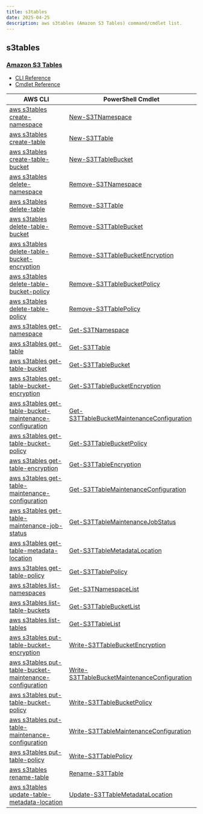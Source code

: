 ```yaml
---
title: s3tables
date: 2025-04-25
description: aws s3tables (Amazon S3 Tables) command/cmdlet list.
---
```


## s3tables

### [Amazon S3 Tables](https://aws.amazon.com/s3/features/tables/)

* [CLI Reference](https://awscli.amazonaws.com/v2/documentation/api/latest/reference/s3tables/index.html)
* [Cmdlet Reference](https://docs.aws.amazon.com/powershell/latest/reference/items/S3Tables_cmdlets.html)

|AWS CLI|PowerShell Cmdlet|
|----|----|
|[aws s3tables create-namespace](https://awscli.amazonaws.com/v2/documentation/api/latest/reference/s3tables/create-namespace.html)|[New-S3TNamespace](https://docs.aws.amazon.com/powershell/latest/reference/items/New-S3TNamespace.html)|
|[aws s3tables create-table](https://awscli.amazonaws.com/v2/documentation/api/latest/reference/s3tables/create-table.html)|[New-S3TTable](https://docs.aws.amazon.com/powershell/latest/reference/items/New-S3TTable.html)|
|[aws s3tables create-table-bucket](https://awscli.amazonaws.com/v2/documentation/api/latest/reference/s3tables/create-table-bucket.html)|[New-S3TTableBucket](https://docs.aws.amazon.com/powershell/latest/reference/items/New-S3TTableBucket.html)|
|[aws s3tables delete-namespace](https://awscli.amazonaws.com/v2/documentation/api/latest/reference/s3tables/delete-namespace.html)|[Remove-S3TNamespace](https://docs.aws.amazon.com/powershell/latest/reference/items/Remove-S3TNamespace.html)|
|[aws s3tables delete-table](https://awscli.amazonaws.com/v2/documentation/api/latest/reference/s3tables/delete-table.html)|[Remove-S3TTable](https://docs.aws.amazon.com/powershell/latest/reference/items/Remove-S3TTable.html)|
|[aws s3tables delete-table-bucket](https://awscli.amazonaws.com/v2/documentation/api/latest/reference/s3tables/delete-table-bucket.html)|[Remove-S3TTableBucket](https://docs.aws.amazon.com/powershell/latest/reference/items/Remove-S3TTableBucket.html)|
|[aws s3tables delete-table-bucket-encryption](https://awscli.amazonaws.com/v2/documentation/api/latest/reference/s3tables/delete-table-bucket-encryption.html)|[Remove-S3TTableBucketEncryption](https://docs.aws.amazon.com/powershell/latest/reference/items/Remove-S3TTableBucketEncryption.html)|
|[aws s3tables delete-table-bucket-policy](https://awscli.amazonaws.com/v2/documentation/api/latest/reference/s3tables/delete-table-bucket-policy.html)|[Remove-S3TTableBucketPolicy](https://docs.aws.amazon.com/powershell/latest/reference/items/Remove-S3TTableBucketPolicy.html)|
|[aws s3tables delete-table-policy](https://awscli.amazonaws.com/v2/documentation/api/latest/reference/s3tables/delete-table-policy.html)|[Remove-S3TTablePolicy](https://docs.aws.amazon.com/powershell/latest/reference/items/Remove-S3TTablePolicy.html)|
|[aws s3tables get-namespace](https://awscli.amazonaws.com/v2/documentation/api/latest/reference/s3tables/get-namespace.html)|[Get-S3TNamespace](https://docs.aws.amazon.com/powershell/latest/reference/items/Get-S3TNamespace.html)|
|[aws s3tables get-table](https://awscli.amazonaws.com/v2/documentation/api/latest/reference/s3tables/get-table.html)|[Get-S3TTable](https://docs.aws.amazon.com/powershell/latest/reference/items/Get-S3TTable.html)|
|[aws s3tables get-table-bucket](https://awscli.amazonaws.com/v2/documentation/api/latest/reference/s3tables/get-table-bucket.html)|[Get-S3TTableBucket](https://docs.aws.amazon.com/powershell/latest/reference/items/Get-S3TTableBucket.html)|
|[aws s3tables get-table-bucket-encryption](https://awscli.amazonaws.com/v2/documentation/api/latest/reference/s3tables/get-table-bucket-encryption.html)|[Get-S3TTableBucketEncryption](https://docs.aws.amazon.com/powershell/latest/reference/items/Get-S3TTableBucketEncryption.html)|
|[aws s3tables get-table-bucket-maintenance-configuration](https://awscli.amazonaws.com/v2/documentation/api/latest/reference/s3tables/get-table-bucket-maintenance-configuration.html)|[Get-S3TTableBucketMaintenanceConfiguration](https://docs.aws.amazon.com/powershell/latest/reference/items/Get-S3TTableBucketMaintenanceConfiguration.html)|
|[aws s3tables get-table-bucket-policy](https://awscli.amazonaws.com/v2/documentation/api/latest/reference/s3tables/get-table-bucket-policy.html)|[Get-S3TTableBucketPolicy](https://docs.aws.amazon.com/powershell/latest/reference/items/Get-S3TTableBucketPolicy.html)|
|[aws s3tables get-table-encryption](https://awscli.amazonaws.com/v2/documentation/api/latest/reference/s3tables/get-table-encryption.html)|[Get-S3TTableEncryption](https://docs.aws.amazon.com/powershell/latest/reference/items/Get-S3TTableEncryption.html)|
|[aws s3tables get-table-maintenance-configuration](https://awscli.amazonaws.com/v2/documentation/api/latest/reference/s3tables/get-table-maintenance-configuration.html)|[Get-S3TTableMaintenanceConfiguration](https://docs.aws.amazon.com/powershell/latest/reference/items/Get-S3TTableMaintenanceConfiguration.html)|
|[aws s3tables get-table-maintenance-job-status](https://awscli.amazonaws.com/v2/documentation/api/latest/reference/s3tables/get-table-maintenance-job-status.html)|[Get-S3TTableMaintenanceJobStatus](https://docs.aws.amazon.com/powershell/latest/reference/items/Get-S3TTableMaintenanceJobStatus.html)|
|[aws s3tables get-table-metadata-location](https://awscli.amazonaws.com/v2/documentation/api/latest/reference/s3tables/get-table-metadata-location.html)|[Get-S3TTableMetadataLocation](https://docs.aws.amazon.com/powershell/latest/reference/items/Get-S3TTableMetadataLocation.html)|
|[aws s3tables get-table-policy](https://awscli.amazonaws.com/v2/documentation/api/latest/reference/s3tables/get-table-policy.html)|[Get-S3TTablePolicy](https://docs.aws.amazon.com/powershell/latest/reference/items/Get-S3TTablePolicy.html)|
|[aws s3tables list-namespaces](https://awscli.amazonaws.com/v2/documentation/api/latest/reference/s3tables/list-namespaces.html)|[Get-S3TNamespaceList](https://docs.aws.amazon.com/powershell/latest/reference/items/Get-S3TNamespaceList.html)|
|[aws s3tables list-table-buckets](https://awscli.amazonaws.com/v2/documentation/api/latest/reference/s3tables/list-table-buckets.html)|[Get-S3TTableBucketList](https://docs.aws.amazon.com/powershell/latest/reference/items/Get-S3TTableBucketList.html)|
|[aws s3tables list-tables](https://awscli.amazonaws.com/v2/documentation/api/latest/reference/s3tables/list-tables.html)|[Get-S3TTableList](https://docs.aws.amazon.com/powershell/latest/reference/items/Get-S3TTableList.html)|
|[aws s3tables put-table-bucket-encryption](https://awscli.amazonaws.com/v2/documentation/api/latest/reference/s3tables/put-table-bucket-encryption.html)|[Write-S3TTableBucketEncryption](https://docs.aws.amazon.com/powershell/latest/reference/items/Write-S3TTableBucketEncryption.html)|
|[aws s3tables put-table-bucket-maintenance-configuration](https://awscli.amazonaws.com/v2/documentation/api/latest/reference/s3tables/put-table-bucket-maintenance-configuration.html)|[Write-S3TTableBucketMaintenanceConfiguration](https://docs.aws.amazon.com/powershell/latest/reference/items/Write-S3TTableBucketMaintenanceConfiguration.html)|
|[aws s3tables put-table-bucket-policy](https://awscli.amazonaws.com/v2/documentation/api/latest/reference/s3tables/put-table-bucket-policy.html)|[Write-S3TTableBucketPolicy](https://docs.aws.amazon.com/powershell/latest/reference/items/Write-S3TTableBucketPolicy.html)|
|[aws s3tables put-table-maintenance-configuration](https://awscli.amazonaws.com/v2/documentation/api/latest/reference/s3tables/put-table-maintenance-configuration.html)|[Write-S3TTableMaintenanceConfiguration](https://docs.aws.amazon.com/powershell/latest/reference/items/Write-S3TTableMaintenanceConfiguration.html)|
|[aws s3tables put-table-policy](https://awscli.amazonaws.com/v2/documentation/api/latest/reference/s3tables/put-table-policy.html)|[Write-S3TTablePolicy](https://docs.aws.amazon.com/powershell/latest/reference/items/Write-S3TTablePolicy.html)|
|[aws s3tables rename-table](https://awscli.amazonaws.com/v2/documentation/api/latest/reference/s3tables/rename-table.html)|[Rename-S3TTable](https://docs.aws.amazon.com/powershell/latest/reference/items/Rename-S3TTable.html)|
|[aws s3tables update-table-metadata-location](https://awscli.amazonaws.com/v2/documentation/api/latest/reference/s3tables/update-table-metadata-location.html)|[Update-S3TTableMetadataLocation](https://docs.aws.amazon.com/powershell/latest/reference/items/Update-S3TTableMetadataLocation.html)|

